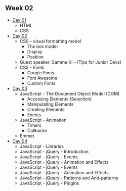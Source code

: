 ## Week 02

- [Day 01](wk02_day01.md)
  - HTML
  - CSS
- [Day 02](wk02_day02.md)
  - CSS - visual formatting model
    - The box model
    - Display
    - Position
  - Guest speaker: Samme Ki - (Tips for Junior Devs)
  - CSS - Fonts
    - Google Fonts
    - Font Awesome
    - Custom Fonts
- [Day 03](wk02_day03.md)
  - JavaScript - The Document Object Model (DOM)
    - Accessing Elements (Selection)
    - Manipulating Elements
    - Creating Elements
    - Events
  - JavaScript - Animation
    - Timers
    - Callbacks
  - Emmet
- [Day 04](wk02_day04.md)
  - JavaScript - Libraries
  - JavaScript - jQuery - Introduction
  - JavaScript - jQuery - Events
  - JavaScript - jQuery - Animation and Effects
  - JavaScript - jQuery - Events
  - JavaScript - jQuery - Animation and Effects
  - JavaScript - jQuery - Patterns and Anti-patterns
  - JavaScript - jQuery - Plugins
